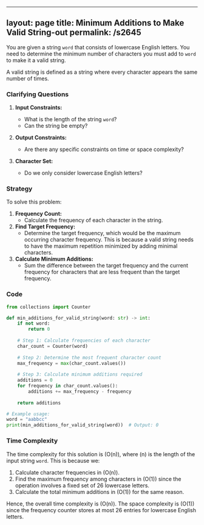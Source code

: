
---
layout: page
title:  Minimum Additions to Make Valid String-out
permalink: /s2645
---

You are given a string `word` that consists of lowercase English letters. You need to determine the minimum number of characters you must add to `word` to make it a valid string.

A valid string is defined as a string where every character appears the same number of times.

### Clarifying Questions

1. **Input Constraints:**
    - What is the length of the string `word`?
    - Can the string be empty?

2. **Output Constraints:**
    - Are there any specific constraints on time or space complexity?

3. **Character Set:**
    - Do we only consider lowercase English letters?

### Strategy

To solve this problem:
1. **Frequency Count:** 
    - Calculate the frequency of each character in the string.
2. **Find Target Frequency:**
    - Determine the target frequency, which would be the maximum occurring character frequency. This is because a valid string needs to have the maximum repetition minimized by adding minimal characters.
3. **Calculate Minimum Additions:**
    - Sum the difference between the target frequency and the current frequency for characters that are less frequent than the target frequency.

### Code

```python
from collections import Counter

def min_additions_for_valid_string(word: str) -> int:
    if not word:
        return 0
    
    # Step 1: Calculate frequencies of each character
    char_count = Counter(word)
    
    # Step 2: Determine the most frequent character count
    max_frequency = max(char_count.values())
    
    # Step 3: Calculate minimum additions required
    additions = 0
    for frequency in char_count.values():
        additions += max_frequency - frequency
    
    return additions

# Example usage:
word = "aabbcc"
print(min_additions_for_valid_string(word))  # Output: 0
```

### Time Complexity

The time complexity for this solution is \(O(n)\), where \(n\) is the length of the input string `word`. This is because we:
1. Calculate character frequencies in \(O(n)\).
2. Find the maximum frequency among characters in \(O(1)\) since the operation involves a fixed set of 26 lowercase letters.
3. Calculate the total minimum additions in \(O(1)\) for the same reason.

Hence, the overall time complexity is \(O(n)\). The space complexity is \(O(1)\) since the frequency counter stores at most 26 entries for lowercase English letters.